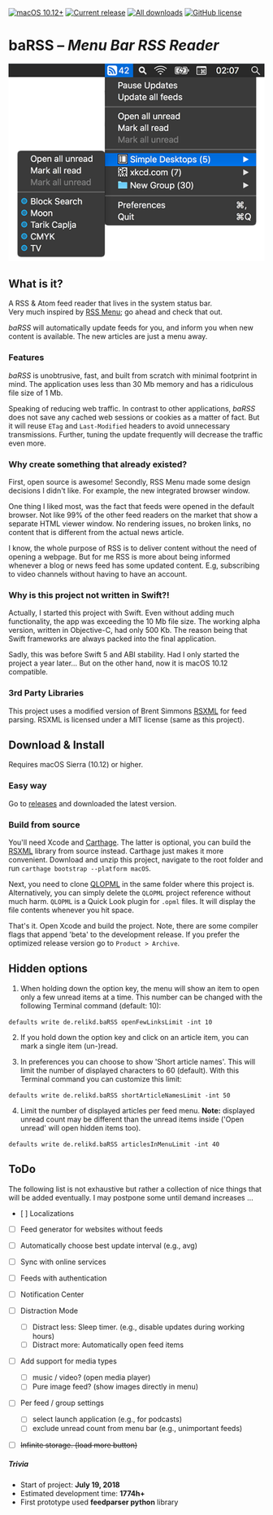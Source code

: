 [![macOS 10.12+](https://img.shields.io/badge/macOS-10.12+-888)](#download--install)
[![Current release](https://img.shields.io/github/release/relikd/baRSS)](https://github.com/relikd/baRSS/releases)
[![All downloads](https://img.shields.io/github/downloads/relikd/baRSS/total)](https://github.com/relikd/baRSS/releases)
[![GitHub license](https://img.shields.io/github/license/relikd/baRSS)](LICENSE)


baRSS – *Menu Bar RSS Reader*
=============================

![screenshot](screenshot.png)


What is it?
-----------

A RSS & Atom feed reader that lives in the system status bar.  
Very much inspired by [RSS Menu]; go ahead and check that out.

*baRSS* will automatically update feeds for you, and inform you when new content is available.
The new articles are just a menu away.


### Features

*baRSS* is unobtrusive, fast, and built from scratch with minimal footprint in mind.
The application uses less than 30 Mb memory and has a ridiculous file size of 1 Mb.

Speaking of reducing web traffic.
In contrast to other applications, *baRSS* does not save any cached web sessions or cookies as a matter of fact.
But it will reuse `ETag` and `Last-Modified` headers to avoid unnecessary transmissions.
Further, tuning the update frequently will decrease the traffic even more.


### Why create something that already existed?

First, open source is awesome!
Secondly, RSS Menu made some design decisions I didn't like.
For example, the new integrated browser window.

One thing I liked most, was the fact that feeds were opened in the default browser.
Not like 99% of the other feed readers on the market that show a separate HTML viewer window.
No rendering issues, no broken links, no content that is different from the actual news article.

I know, the whole purpose of RSS is to deliver content without the need of opening a webpage.
But for me RSS is more about being informed whenever a blog or news feed has some updated content.
E.g, subscribing to video channels without having to have an account.


### Why is this project not written in Swift?!

Actually, I started this project with Swift.
Even without adding much functionality, the app was exceeding the 10 Mb file size.
The working alpha version, written in Objective-C, had only 500 Kb.
The reason being that Swift frameworks are always packed into the final application.

Sadly, this was before Swift 5 and ABI stability.
Had I only started the project a year later…
But on the other hand, now it is macOS 10.12 compatible.


### 3rd Party Libraries

This project uses a modified version of Brent Simmons [RSXML](https://github.com/brentsimmons/RSXML) for feed parsing. 
RSXML is licensed under a MIT license (same as this project).



Download & Install
------------------

Requires macOS Sierra (10.12) or higher.

### Easy way
Go to [releases](https://github.com/relikd/baRSS/releases) and downloaded the latest version.

### Build from source

You'll need Xcode and [Carthage](https://github.com/Carthage/Carthage#installing-carthage). 
The latter is optional, you can build the [RSXML](https://github.com/relikd/RSXML) library from source instead. 
Carthage just makes it more convenient.
Download and unzip this project, navigate to the root folder and run `carthage bootstrap --platform macOS`. 

Next, you need to clone [QLOPML](https://github.com/relikd/QLOPML) in the same folder where this project is.
Alternatively, you can simply delete the `QLOPML` project reference without much harm.
`QLOPML` is a Quick Look plugin for `.opml` files.
It will display the file contents whenever you hit space.

That's it. 
Open Xcode and build the project. 
Note, there are some compiler flags that append 'beta' to the development release. 
If you prefer the optimized release version go to `Product > Archive`.



Hidden options
--------------

1) When holding down the option key, the menu will show an item to open only a few unread items at a time. 
This number can be changed with the following Terminal command (default: 10):

```defaults write de.relikd.baRSS openFewLinksLimit -int 10```


2) If you hold down the option key and click on an article item, you can mark a single item (un-)read.


3) In preferences you can choose to show 'Short article names'. This will limit the number of displayed characters to 60 (default). 
With this Terminal command you can customize this limit:

```defaults write de.relikd.baRSS shortArticleNamesLimit -int 50```


4) Limit the number of displayed articles per feed menu.
**Note:** displayed unread count may be different than the unread items inside ('Open unread' will open hidden items too).

```defaults write de.relikd.baRSS articlesInMenuLimit -int 40```



ToDo
----

The following list is not exhaustive but rather a collection of nice things that will be added eventually.
I may postpone some until demand increases …

- [ ] Localizations
- [ ] Feed generator for websites without feeds
- [ ] Automatically choose best update interval (e.g., avg)
- [ ] Sync with online services
- [ ] Feeds with authentication
- [ ] Notification Center
- [ ] Distraction Mode
	- [ ] Distract less: Sleep timer. (e.g., disable updates during working hours)
	- [ ] Distract more: Automatically open feed items
- [ ] Add support for media types
	- [ ] music / video? (open media player)
	- [ ] Pure image feed? (show images directly in menu)
- [ ] Per feed / group settings
	- [ ] select launch application (e.g., for podcasts)
	- [ ] exclude unread count from menu bar (e.g., unimportant feeds)
- [ ] ~~Infinite storage. (load more button)~~



##### Trivia

- Start of project: __July 19, 2018__
- Estimated development time: __1774h+__
- First prototype used __feedparser python__ library


[RSS Menu]: https://itunes.apple.com/us/app/rss-menu/id423069534
